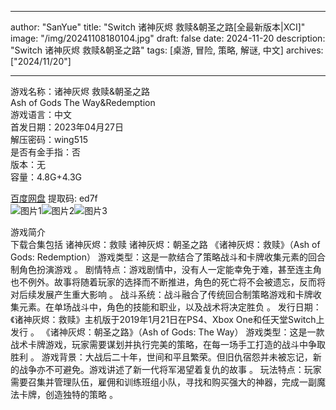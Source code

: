 
---
author: "SanYue"
title: "Switch 诸神灰烬 救赎&朝圣之路[全最新版本|XCI]"
image: "/img/20241108180104.jpg"
draft: false
date: 2024-11-20
description: "Switch 诸神灰烬 救赎&朝圣之路"
tags: [桌游, 冒险, 策略, 解谜, 中文]
archives: ["2024/11/20"]

---

游戏名称：诸神灰烬 救赎&朝圣之路   
Ash of Gods The Way&Redemption    
游戏语言：中文  
首发日期：2023年04月27日  
解压密码：wing515  
是否有金手指：否  
版本：无   
容量：4.8G+4.3G

[百度网盘](https//pan.baidu.com/s/18UKdAwQsEwr3oP3OX0a9Ww) 提取码: ed7f  
![图片1](/img/d2fdca.jpg)![图片2](/img/057d6b.jpg)![图片3](/img/54da49.jpg)  

游戏简介  
下载合集包括
诸神灰烬：救赎
诸神灰烬：朝圣之路
《诸神灰烬：救赎》（Ash of Gods: Redemption）
游戏类型：这是一款结合了策略战斗和卡牌收集元素的回合制角色扮演游戏
。
剧情特点：游戏剧情中，没有人一定能幸免于难，甚至连主角也不例外。故事将随着玩家的选择而不断推进，角色的死亡将不会被遗忘，反而将对后续发展产生重大影响
。
战斗系统：战斗融合了传统回合制策略游戏和卡牌收集元素。在单场战斗中，角色的技能和职业，以及战术将决定胜负
。
发行日期：《诸神灰烬：救赎》主机版于2019年1月21日在PS4、Xbox One和任天堂Switch上发行
。
《诸神灰烬：朝圣之路》（Ash of Gods: The Way）
游戏类型：这是一款战术卡牌游戏，玩家需要谋划并执行完美的策略，在每一场手工打造的战斗中争取胜利
。
游戏背景：大战后二十年，世间和平且繁荣。但旧仇宿怨并未被忘记，新的战争亦不可避免。游戏讲述了新一代将军渴望着复仇的故事
。
玩法特点：玩家需要召集并管理队伍，雇佣和训练班组小队，寻找和购买强大的神器，完成一副魔法卡牌，创造独特的策略
。
